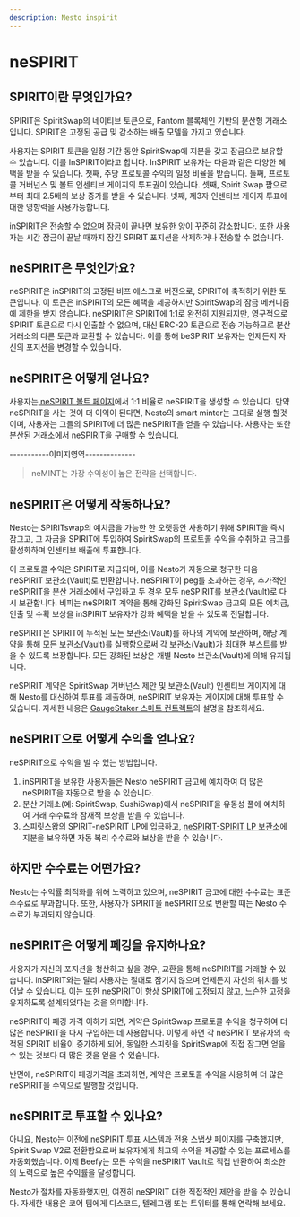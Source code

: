```yaml
---
description: Nesto inspirit
---
```


# neSPIRIT

## SPIRIT이란 무엇인가요?

SPIRIT은 SpiritSwap의 네이티브 토큰으로, Fantom 블록체인 기반의 분산형 거래소입니다. SPIRIT은 고정된 공급 및 감소하는 배출 모델을 가지고 있습니다.

사용자는 SPIRIT 토큰을 일정 기간 동안 SpiritSwap에 지분을 갖고 잠금으로 보유할 수 있습니다. 이를 InSPIRIT이라고 합니다. InSPIRIT 보유자는 다음과 같은 다양한 혜택을 받을 수 있습니다. 첫째, 주당 프로토콜 수익의 일정 비율을 받습니다. 둘째, 프로토콜 거버넌스 및 볼트 인센티브 게이지의 투표권이 있습니다. 셋째, Spirit Swap 팜으로부터 최대 2.5배의 보상 증가를 받을 수 있습니다. 넷째, 제3자 인센티브 게이지 투표에 대한 영향력을 사용가능합니다.

inSPIRIT은 전송할 수 없으며 잠금이 끝나면 보유한 양이 꾸준히 감소합니다. 또한 사용자는 시간 잠금이 끝날 때까지 잠긴 SPIRIT 포지션을 삭제하거나 전송할 수 없습니다.

## neSPIRIT은 무엇인가요?

neSPIRIT은 inSPIRIT의 고정된 비프 에스크로 버전으로, SPIRIT에 축적하기 위한 토큰입니다. 이 토큰은 inSPIRIT의 모든 혜택을 제공하지만 SpiritSwap의 잠금 메커니즘에 제한을 받지 않습니다. neSPIRIT은 SPIRIT에 1:1로 완전히 지원되지만, 영구적으로 SPIRIT 토큰으로 다시 인출할 수 없으며, 대신 ERC-20 토큰으로 전송 가능하므로 분산 거래소의 다른 토큰과 교환할 수 있습니다. 이를 통해 beSPIRIT 보유자는 언제든지 자신의 포지션을 변경할 수 있습니다.

## neSPIRIT은 어떻게 얻나요?

사용자는[ neSPIRIT 볼트 페이지](https://app.beefy.finance/vault/beefy-binspirit)에서 1:1 비율로 neSPIRIT을 생성할 수 있습니다. 만약 neSPIRIT을 사는 것이 더 이익이 된다면, Nesto의 smart minter는 그대로 실행 할것이며, 사용자는 그들의 SPIRIT에 더 많은 neSPIRIT을 얻을 수 있습니다. 사용자는 또한 분산된 거래소에서 neSPIRIT을 구매할 수 있습니다.

\-----------이미지영역--------------

> neMINT는 가장 수익성이 높은 전략을 선택합니다.

## neSPIRIT은 어떻게 작동하나요?

Nesto는 SPIRITswap의 예치금을 가능한 한 오랫동안 사용하기 위해 SPIRIT을 즉시 잠그고, 그 자금을 SPIRIT에 투입하여 SpiritSwap의 프로토콜 수익을 수취하고 금고를 활성화하며 인센티브 배출에 투표합니다.&#x20;

이 프로토콜 수익은 SPIRIT로 지급되며, 이를 Nesto가 자동으로 청구한 다음 neSPIRIT 보관소(Vault)로 반환합니다. neSPIRIT이 peg를 초과하는 경우, 추가적인 neSPIRIT을 분산 거래소에서 구입하고 두 경우 모두 neSPIRIT를 보관소(Vault)로 다시 보관합니다. 비피는 neSPIRIT 계약을 통해 강화된 SpiritSwap 금고의 모든 예치금, 인출 및 수확 보상을 inSPIRIT 보유자가 강화 혜택을 받을 수 있도록 전달합니다.&#x20;

neSPIRIT은 SPIRIT에 누적된 모든 보관소(Vault)를 하나의 계약에 보관하며, 해당 계약을 통해 모든 보관소(Vault)를 실행함으로써 각 보관소(Vault)가 최대한 부스트를 받을 수 있도록 보장합니다. 모든 강화된 보상은 개별 Nesto 보관소(Vault)에 의해 유지됩니다.&#x20;

neSPIRIT 계약은 SpiritSwap 거버넌스 제안 및 보관소(Vault) 인센티브 게이지에 대해 Nesto를 대신하여 투표를 제출하며, neSPIRIT 보유자는 게이지에 대해 투표할 수 있습니다. 자세한 내용은 [GaugeStaker 스마트 컨트렉트](../../nesto-1/undefined-1.md)의 설명을 참조하세요.

## neSPIRIT으로 어떻게 수익을 얻나요?

neSPIRIT으로 수익을 벌 수 있는 방법입니다.

1. inSPIRIT을 보유한 사용자들은 Nesto neSPIRIT 금고에 예치하여 더 많은 neSPIRIT을 자동으로 받을 수 있습니다.&#x20;
2. 분산 거래소(예: SpiritSwap, SushiSwap)에서 neSPIRIT을 유동성 풀에 예치하여 거래 수수료와 잠재적 보상을 받을 수 있습니다.&#x20;
3. 스피릿스왑의 SPIRIT-neSPIRIT LP에 입금하고, [ neSPIRIT-SPIRIT LP 보관소](https://app.beefy.finance/vault/spirit-binspirit-spirit)에 지분을 보유하면 자동 복리 수수료와 보상을 받을 수 있습니다.

## 하지만 수수료는 어떤가요?

Nesto는 수익률 최적화를 위해 노력하고 있으며, neSPIRIT 금고에 대한 수수료는 표준 수수료로 부과합니다. 또한, 사용자가 SPIRIT을 neSPIRIT으로 변환할 때는 Nesto 수수료가 부과되지 않습니다.

## neSPIRIT은 어떻게 페깅을 유지하나요?

사용자가 자신의 포지션을 청산하고 싶을 경우, 교환을 통해 neSPIRIT를 거래할 수 있습니다. inSPIRIT와는 달리 사용자는 절대로 잠기지 않으며 언제든지 자신의 위치를 벗어날 수 있습니다. 이는 또한 neSPIRIT이 항상 SPIRIT에 고정되지 않고, 느슨한 고정을 유지하도록 설계되었다는 것을 의미합니다.

neSPIRIT이 페깅 가격 이하가 되면, 계약은 SpiritSwap 프로토콜 수익을 청구하여 더 많은 neSPIRIT을 다시 구입하는 데 사용합니다. 이렇게 하면 각 neSPIRIT 보유자의 축적된 SPIRIT 비율이 증가하게 되어, 동일한 스피릿을 SpiritSwap에 직접 잠그면 얻을 수 있는 것보다 더 많은 것을 얻을 수 있습니다.

반면에, neSPIRIT이 페깅가격을 초과하면, 계약은 프로토콜 수익을 사용하여 더 많은 neSPIRIT을 수익으로 발행할 것입니다.

## neSPIRIT로 투표할 수 있나요?

아니요, Nesto는 이전에[ neSPIRIT 투표 시스템과 전용 스냅샷 페이지](https://snapshot.org/#/binspirit.eth)를 구축했지만, Spirit Swap V2로 전환함으로써 보유자에게 최고의 수익을 제공할 수 있는 프로세스를 자동화했습니다. 이제 Beefy는 모든 수익을 neSPIRIT Vault로 직접 반환하여 최소한의 노력으로 높은 수익률을 달성합니다.

Nesto가 절차를 자동화했지만, 여전히 neSPIRIT 대한 직접적인 제안을 받을 수 있습니다. 자세한 내용은 코어 팀에게 디스코드, 텔레그램 또는 트위터를 통해 연락해 보세요.
